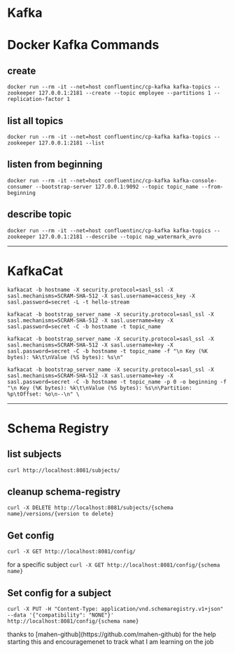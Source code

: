 # Kafka

# Docker Kafka Commands
## create
`docker run --rm -it --net=host confluentinc/cp-kafka kafka-topics --zookeeper 127.0.0.1:2181 --create --topic employee --partitions 1 --replication-factor 1`
## list all topics 
`docker run --rm -it --net=host confluentinc/cp-kafka kafka-topics --zookeeper 127.0.0.1:2181 --list`
## listen from beginning
`docker run --rm -it --net=host confluentinc/cp-kafka kafka-console-consumer --bootstrap-server 127.0.0.1:9092 --topic topic_name --from-beginning`
## describe topic
`docker run --rm -it --net=host confluentinc/cp-kafka kafka-topics --zookeeper 127.0.0.1:2181 --describe --topic nap_watermark_avro`

<hr>

# KafkaCat
`kafkacat -b hostname
-X security.protocol=sasl_ssl
-X sasl.mechanisms=SCRAM-SHA-512
-X sasl.username=access_key
-X sasl.password=secret
-L -t hello-stream`

`kafkacat -b bootstrap_server_name -X security.protocol=sasl_ssl
-X sasl.mechanisms=SCRAM-SHA-512
-X sasl.username=key
-X sasl.password=secret
-C -b hostname -t topic_name`

`kafkacat -b bootstrap_server_name -X security.protocol=sasl_ssl
-X sasl.mechanisms=SCRAM-SHA-512
-X sasl.username=key
-X sasl.password=secret
-C -b hostname -t topic_name
-f "\n Key (%K bytes): %k\t\nValue (%S bytes): %s\n"`

`kafkacat -b bootstrap_server_name -X security.protocol=sasl_ssl
-X sasl.mechanisms=SCRAM-SHA-512
-X sasl.username=key
-X sasl.password=secret
-C -b hostname -t topic_name
-p 0 -o beginning
-f "\n Key (%K bytes): %k\t\nValue (%S bytes): %s\n\Partition: %p\tOffset: %o\n--\n" \`

<hr>

# Schema Registry
## list subjects
`curl http://localhost:8081/subjects/`

## cleanup schema-registry
`curl -X DELETE http://localhost:8081/subjects/{schema name}/versions/{version to delete}`

## Get config
`curl -X GET http://localhost:8081/config/`

for a specific subject
`curl -X GET http://localhost:8081/config/{schema name}`

## Set config for a subject
`curl -X PUT -H "Content-Type: application/vnd.schemaregistry.v1+json" --data '{"compatibility": "NONE"}' http://localhost:8081/config/{schema name}`

<footer>
thanks to [mahen-github](https://github.com/mahen-github) for the help starting this and encouragemenet to track what I am learning on the job
</footer>